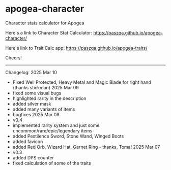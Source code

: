 # apogea-character
Character stats calculator for Apogea

Here's a link to Character Stat Calculator:
https://paszqa.github.io/apogea-character/

Here's link to Trait Calc app:
https://paszqa.github.io/apogea-traits/

Cheers!


------------------
Changelog:
2025 Mar 10
- Fixed Well Protected, Heavy Metal and Magic Blade for right hand (thanks stickman)
2025 Mar 09
- fixed some visual bugs
- highlighted rarity in the description
- added silver mask
- added many variants of items
- bugfixes
2025 Mar 08
- v0.4
- implemented rarity system and just some uncommon/rare/epic/legendary items
- added Pestilence Sword, Stone Wand, Winged Boots
- added favicon
- added Red Orb, Wizard Hat, Garnet Ring - thanks, Toma!
2025 Mar 07
- v0.3
- added DPS counter
- fixed calculation of some of the traits